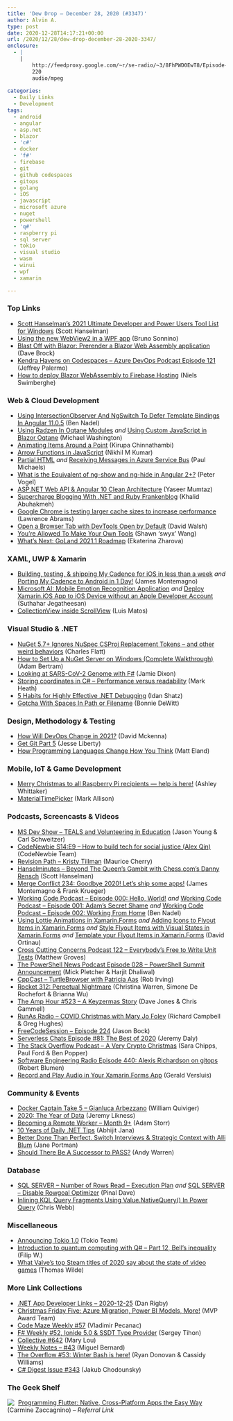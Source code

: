 ```yaml
---
title: 'Dew Drop – December 28, 2020 (#3347)'
author: Alvin A.
type: post
date: 2020-12-28T14:17:21+00:00
url: /2020/12/28/dew-drop-december-28-2020-3347/
enclosure:
  - |
    |
        http://feedproxy.google.com/~r/se-radio/~3/8FhPWD0EwT8/Episode-440-Alexis-Richardson-on-gitops.mp3
        220
        audio/mpeg
        
categories:
  - Daily Links
  - Development
tags:
  - android
  - angular
  - asp.net
  - blazor
  - 'c#'
  - docker
  - 'f#'
  - firebase
  - git
  - github codespaces
  - gitops
  - golang
  - iOS
  - javascript
  - microsoft azure
  - nuget
  - powershell
  - 'q#'
  - raspberry pi
  - sql server
  - tokio
  - visual studio
  - wasm
  - winui
  - wpf
  - xamarin

---
```

### <a name="top"></a>Top Links

  * <a href="http://feeds.hanselman.com/~/640688472/0/scotthanselman~Scott-Hanselmans-Ultimate-Developer-and-Power-Users-Tool-List-for-Windows" target="_blank" rel="noopener">Scott Hanselman&#8217;s 2021 Ultimate Developer and Power Users Tool List for Windows</a> (Scott Hanselman)
  * <a href="https://blogs.msmvps.com/bsonnino/2020/12/27/using-the-new-webview2-in-a-wpf-app/" target="_blank" rel="noopener">Using the new WebView2 in a WPF app</a> (Bruno Sonnino)
  * <a href="https://daveabrock.com/2020/12/27/blast-off-blazor-prerender-wasm" target="_blank" rel="noopener">Blast Off with Blazor: Prerender a Blazor Web Assembly application</a> (Dave Brock)
  * <a href="http://azuredevopspodcast.clear-measure.com/kendra-havens-on-codespaces-episode-121" target="_blank" rel="noopener">Kendra Havens on Codespaces &#8211; Azure DevOps Podcast Episode 121</a> (Jeffrey Palermo)
  * <a href="https://swimburger.net/blog/dotnet/how-to-deploy-blazor-webassembly-to-firebase-hosting" target="_blank" rel="noopener">How to deploy Blazor WebAssembly to Firebase Hosting</a> (Niels Swimberghe)



### <a name="web"></a>Web & Cloud Development

  * <a href="https://www.bennadel.com/blog/3946-using-intersectionobserver-and-ngswitch-to-defer-template-bindings-in-angular-11-0-5.htm" target="_blank" rel="noopener">Using IntersectionObserver And NgSwitch To Defer Template Bindings In Angular 11.0.5</a> (Ben Nadel)
  * <a href="https://blazorhelpwebsite.com/ViewBlogPost/46" target="_blank" rel="noopener">Using Radzen In Oqtane Modules</a> _and_ <a href="https://blazorhelpwebsite.com/ViewBlogPost/45" target="_blank" rel="noopener">Using Custom JavaScript in Blazor Oqtane</a> (Michael Washington)
  * <a href="https://www.kirupa.com/animations/rotating_items_around_a_point.htm" target="_blank" rel="noopener">Animating Items Around a Point</a> (Kirupa Chinnathambi)
  * <a href="https://codeburst.io/arrow-functions-in-javascript-49079715e993?source=rss----61061eb0c96b---4" target="_blank" rel="noopener">Arrow Functions in JavaScript</a> (Nikhil M Kumar)
  * <a href="https://www.pmichaels.net/2020/12/25/partial-html/?utm_source=rss&utm_medium=rss&utm_campaign=partial-html" target="_blank" rel="noopener">Partial HTML</a> _and_ <a href="https://www.pmichaels.net/2020/12/26/receiving-messages-in-azure-service-bus/?utm_source=rss&utm_medium=rss&utm_campaign=receiving-messages-in-azure-service-bus" target="_blank" rel="noopener">Receiving Messages in Azure Service Bus</a> (Paul Michaels)
  * <a href="https://www.telerik.com/blogs/what-is-the-equivalent-of-ng-show-and-ng-hide-in-angular" target="_blank" rel="noopener">What is the Equivalent of ng-show and ng-hide in Angular 2+?</a> (Peter Vogel)
  * <a href="https://www.codeproject.com/Articles/5290596/ASP-NET-Web-API-Angular-10-Clean-Architecture" target="_blank" rel="noopener">ASP.NET Web API & Angular 10 Clean Architecture</a> (Yaseer Mumtaz)
  * <a href="https://khalidabuhakmeh.com/supercharge-blogging-with-frankenblog" target="_blank" rel="noopener">Supercharge Blogging With .NET and Ruby Frankenblog</a> (Khalid Abuhakmeh)
  * <a href="https://www.bleepingcomputer.com/news/google/google-chrome-is-testing-larger-cache-sizes-to-increase-performance/" target="_blank" rel="noopener">Google Chrome is testing larger cache sizes to increase performance</a> (Lawrence Abrams)
  * <a href="https://davidwalsh.name/open-devtools-default" target="_blank" rel="noopener">Open a Browser Tab with DevTools Open by Default</a> (David Walsh)
  * <a href="https://dev.to/swyx/you-re-allowed-to-make-your-own-tools-85k" target="_blank" rel="noopener">You&#8217;re Allowed To Make Your Own Tools</a> (Shawn &#8216;swyx&#8217; Wang)
  * <a href="https://blog.jetbrains.com/go/2020/12/24/goland-2021-1-roadmap/" target="_blank" rel="noopener">What’s Next: GoLand 2021.1 Roadmap</a> (Ekaterina Zharova)



### <a name="silverlight"></a>XAML, UWP & Xamarin

  * <a href="https://montemagno.com/building-testing-shipping-my-cadence-for-ios-in-less-than-a-week/" target="_blank" rel="noopener">Building, testing, & shipping My Cadence for iOS in less than a week</a> _and_ <a href="https://montemagno.com/my-cadence-now-available-on-android/" target="_blank" rel="noopener">Porting My Cadence to Android in 1 Day!</a> (James Montemagno)
  * <a href="https://www.msdevbuild.com/2020/02/microsoft-ai-xamarin-emotion-recognition-Cognitive-Services.html" target="_blank" rel="noopener">Microsoft AI: Mobile Emotion Recognition Application</a> _and_ <a href="https://www.msdevbuild.com/2020/01/deploy-xamarinios-app-to-ios-device.html" target="_blank" rel="noopener">Deploy Xamarin.iOS App to iOS Device without an Apple Developer Account</a> (Suthahar Jegatheesan)
  * <a href="https://luismts.com/collectionview-inside-scrollview/" target="_blank" rel="noopener">CollectionView inside ScrollView</a> (Luis Matos)



### <a name="dotnet"></a>Visual Studio & .NET

  * <a href="https://www.softwaremeadows.com/posts/nuget_5_7+_ignores_nuspec_replacement_tokens_-_and_other_weird_behavio" target="_blank" rel="noopener">NuGet 5.7+ Ignores NuSpec CSProj Replacement Tokens &#8211; and other weird behaviors</a> (Charles Flatt)
  * <a href="https://hackernoon.com/how-to-set-up-a-nuget-server-on-windows-complete-walkthrough-f32734zq?source=rss" target="_blank" rel="noopener">How to Set Up a NuGet Server on Windows (Complete Walkthrough)</a> (Adam Bertram)
  * <a href="https://jamessdixon.com/2020/12/26/looking-at-sars-cov-2-genome-with-f/" target="_blank" rel="noopener">Looking at SARS-CoV-2 Genome with F#</a> (Jamie Dixon)
  * <a href="https://markheath.net/post/coord-performance-versus-readability" target="_blank" rel="noopener">Storing coordinates in C# &#8211; Performance versus readability</a> (Mark Heath)
  * <a href="https://oz-code.com/blog/net-c-tips/5-habits-highly-effective-net-debugging" target="_blank" rel="noopener">5 Habits for Highly Effective .NET Debugging</a> (Idan Shatz)
  * <a href="https://geek-goddess-bonnie.blogspot.com/2020/12/gotcha-with-spaces-in-path-or-filename.html" target="_blank" rel="noopener">Gotcha With Spaces In Path or Filename</a> (Bonnie DeWitt)



### <a name="design"></a>Design, Methodology & Testing

  * <a href="https://dzone.com/articles/how-will-devops-change-in-2021" target="_blank" rel="noopener">How Will DevOps Change in 2021?</a> (David Mckenna)
  * <a href="http://feedproxy.google.com/~r/JesseLiberty-SilverlightGeek/~3/ccU3vq0dNN4/" target="_blank" rel="noopener">Get Git Part 5</a> (Jesse Liberty)
  * <a href="https://killalldefects.com/2020/12/27/how-programming-languages-change-how-you-think/" target="_blank" rel="noopener">How Programming Languages Change How You Think</a> (Matt Eland)



### <a name="mobile"></a>Mobile, IoT & Game Development

  * <a href="https://www.raspberrypi.org/blog/merry-christmas-to-all-raspberry-pi-recipients-help-is-here/" target="_blank" rel="noopener">Merry Christmas to all Raspberry Pi recipients — help is here!</a> (Ashley Whittaker)
  * <a href="http://feedproxy.google.com/~r/StylingAndroid/~3/E9PeG72o5xA/" target="_blank" rel="noopener">MaterialTimePicker</a> (Mark Allison)



### <a name="podcasts"></a>Podcasts, Screencasts & Videos

  * <a href="http://msdevshow.com/2020/12/teals-and-volunteering-in-education/" target="_blank" rel="noopener">MS Dev Show &#8211; TEALS and Volunteering in Education</a> (Jason Young & Carl Schweitzer)
  * <a href="https://www.codenewbie.org/podcast/how-to-build-tech-for-social-justice" target="_blank" rel="noopener">CodeNewbie S14:E9 &#8211; How to build tech for social justice (Alex Qin)</a> (CodeNewbie Team)
  * <a href="https://revisionpath.com/kristy-tillman" target="_blank" rel="noopener">Revision Path &#8211; Kristy Tillman</a> (Maurice Cherry)
  * <a href="https://hanselminutes.simplecast.com/episodes/beyond-the-queens-gambit-with-chesscoms-danny-rensch-5BuYitJi" target="_blank" rel="noopener">Hanselminutes &#8211; Beyond The Queen&#8217;s Gambit with Chess.com&#8217;s Danny Rensch</a> (Scott Hanselman)
  * <a href="http://www.mergeconflict.fm/234" target="_blank" rel="noopener">Merge Conflict 234: Goodbye 2020! Let&#8217;s ship some apps!</a> (James Montemagno & Frank Krueger)
  * <a href="https://www.bennadel.com/blog/3947-working-code-podcast-episode-000-hello-world.htm" target="_blank" rel="noopener">Working Code Podcast &#8211; Episode 000: Hello, World!</a> _and_ <a href="https://www.bennadel.com/blog/3948-working-code-podcast-episode-001-adams-secret-shame.htm" target="_blank" rel="noopener">Working Code Podcast &#8211; Episode 001: Adam&#8217;s Secret Shame</a> _and_ <a href="https://www.bennadel.com/blog/3949-working-code-podcast-episode-002-working-from-home.htm" target="_blank" rel="noopener">Working Code Podcast &#8211; Episode 002: Working From Home</a> (Ben Nadel)
  * <a href="http://www.youtube.com/watch?v=x-XpNWuR4bk" target="_blank" rel="noopener">Using Lottie Animations in Xamarin.Forms</a> _and_ <a href="http://www.youtube.com/watch?v=693wmMzc3lQ" target="_blank" rel="noopener">Adding Icons to Flyout Items in Xamarin.Forms</a> _and_ <a href="http://www.youtube.com/watch?v=Yw7YZCZDB4A" target="_blank" rel="noopener">Style Flyout Items with Visual States in Xamarin.Forms</a> _and_ <a href="http://www.youtube.com/watch?v=jc9STyYtB_M" target="_blank" rel="noopener">Template your Flyout Items in Xamarin.Forms</a> (David Ortinau)
  * <a href="http://feedproxy.google.com/~r/CrossCuttingConcerns/~3/3dCGydYMN4o/Everybodys-Free-to-Write-Unit-Tests" target="_blank" rel="noopener">Cross Cutting Concerns Podcast 122 &#8211; Everybody&#8217;s Free to Write Unit Tests</a> (Matthew Groves)
  * <a href="https://powershellnews.podbean.com/e/episode-028-powershell-summit-announcement/" target="_blank" rel="noopener">The PowerShell News Podcast Episode 028 &#8211; PowerShell Summit Announcement</a> (Mick Pletcher & Harjit Dhaliwal)
  * <a href="https://cppcast.libsyn.com/turtlebrowser-with-patricia-aas" target="_blank" rel="noopener">CppCast &#8211; TurtleBrowser with Patricia Aas</a> (Rob Irving)
  * <a href="http://relay.fm/rocket/312" target="_blank" rel="noopener">Rocket 312: Perpetual Nightmare</a> (Christina Warren, Simone De Rochefort & Brianna Wu)
  * <a href="http://feedproxy.google.com/~r/TheAmpHour/~3/8kT7TV1HB5c/" target="_blank" rel="noopener">The Amp Hour #523 – A Keyzermas Story</a> (Dave Jones & Chris Gammell)
  * <a href="http://feedproxy.google.com/~r/RunaAsRadioWma/~3/606l9wd8Ov4/default.aspx" target="_blank" rel="noopener">RunAs Radio &#8211; COVID Christmas with Mary Jo Foley</a> (Richard Campbell & Greg Hughes)
  * <a href="http://www.youtube.com/watch?v=jdl9DQhPntM" target="_blank" rel="noopener">FreeCodeSession &#8211; Episode 224</a> (Jason Bock)
  * <a href="https://share.transistor.fm/s/bb8804ca" target="_blank" rel="noopener">Serverless Chats Episode #81: The Best of 2020</a> (Jeremy Daly)
  * <a href="https://the-stack-overflow-podcast.simplecast.com/episodes/a-crypto-christmas-bitcoin-coinbase-BSD_R7gQ" target="_blank" rel="noopener">The Stack Overflow Podcast &#8211; A Very Crypto Christmas</a> (Sara Chipps, Paul Ford & Ben Popper)
  * <a href="http://feedproxy.google.com/~r/se-radio/~3/8FhPWD0EwT8/Episode-440-Alexis-Richardson-on-gitops.mp3" target="_blank" rel="noopener">Software Engineering Radio Episode 440: Alexis Richardson on gitops</a> (Robert Blumen)
  * <a href="https://www.youtube.com/watch?v=2V8J7v3FP78" target="_blank" rel="noopener">Record and Play Audio in Your Xamarin.Forms App</a> (Gerald Versluis)



### <a name="events"></a>Community & Events

  * <a href="https://www.docker.com/blog/docker-captain-take-5-gianluca-arbezzano/" target="_blank" rel="noopener">Docker Captain Take 5 – Gianluca Arbezzano</a> (William Quiviger)
  * <a href="https://blog.jeremylikness.com/blog/2020-year-in-review/" target="_blank" rel="noopener">2020: The Year of Data</a> (Jeremy Likness)
  * <a href="http://feedproxy.google.com/~r/WestDiscGolf/~3/9aB83tfjVHE/becoming-a-remote-worker-month-9-plus" target="_blank" rel="noopener">Becoming a Remote Worker &#8211; Month 9+</a> (Adam Storr)
  * <a href="https://abhijitjana.net/2020/12/27/10-years-of-daily-net-tips/" target="_blank" rel="noopener">10 Years of Daily .NET Tips</a> (Abhijit Jana)
  * <a href="https://uibreakfast.com/bdtp-switch-interviews-strategic-context-with-alli-blum" target="_blank" rel="noopener">Better Done Than Perfect. Switch Interviews & Strategic Context with Alli Blum</a> (Jane Portman)
  * <a href="http://feedproxy.google.com/~r/Sqlandy/~3/efiZClTr0J4/" target="_blank" rel="noopener">Should There Be A Successor to PASS?</a> (Andy Warren)



### <a name="sql"></a>Database

  * <a href="https://blog.sqlauthority.com/2020/12/25/sql-server-number-of-rows-read-execution-plan/?utm_source=rss&utm_medium=rss&utm_campaign=sql-server-number-of-rows-read-execution-plan" target="_blank" rel="noopener">SQL SERVER – Number of Rows Read – Execution Plan</a> _and_ <a href="https://blog.sqlauthority.com/2020/12/28/sql-server-disable-rowgoal-optimizer/?utm_source=rss&utm_medium=rss&utm_campaign=sql-server-disable-rowgoal-optimizer" target="_blank" rel="noopener">SQL SERVER – Disable Rowgoal Optimizer</a> (Pinal Dave)
  * <a href="https://blog.crossjoin.co.uk/2020/12/27/inlining-kql-query-fragments-using-value-nativequery-in-power-query/" target="_blank" rel="noopener">Inlining KQL Query Fragments Using Value.NativeQuery() In Power Query</a> (Chris Webb)



### <a name="misc"></a>Miscellaneous

  * <a href="https://tokio.rs/blog/2020-12-tokio-1-0" target="_blank" rel="noopener">Announcing Tokio 1.0</a> (Tokio Team)
  * <a href="https://www.strathweb.com/2020/12/introduction-to-quantum-computing-with-q-part-12-bells-inequality/" target="_blank" rel="noopener">Introduction to quantum computing with Q# – Part 12, Bell’s inequality</a> (Filip W.)
  * <a href="https://www.geekwire.com/2020/valves-top-steam-titles-2020-say-state-video-games/" target="_blank" rel="noopener">What Valve’s top Steam titles of 2020 say about the state of video games</a> (Thomas Wilde)



### <a name="links"></a>More Link Collections

  * <a href="https://links.danrigby.com/2020/12/app-developer-links-2020-12-25/" target="_blank" rel="noopener">.NET App Developer Links &#8211; 2020-12-25</a> (Dan Rigby)
  * <a href="https://techcommunity.microsoft.com/t5/microsoft-mvp-award-program-blog/christmas-friday-five-azure-migration-power-bi-models-more/ba-p/2006907?WT.mc_id=DOP-MVP-4025064" target="_blank" rel="noopener">Christmas Friday Five: Azure Migration, Power BI Models, More!</a> (MVP Award Team)
  * <a href="https://code-maze.com/code-maze-weekly-57/" target="_blank" rel="noopener">Code Maze Weekly #57</a> (Vladimir Pecanac)
  * <a href="https://sergeytihon.com/2020/12/26/f-weekly-52-ionide-5-0-ssdt-type-provider/" target="_blank" rel="noopener">F# Weekly #52, Ionide 5.0 & SSDT Type Provider</a> (Sergey Tihon)
  * <a href="http://feedproxy.google.com/~r/tympanus/~3/h2TFPtEAdoc/" target="_blank" rel="noopener">Collective #642</a> (Mary Lou)
  * <a href="https://blog.miguelbernard.com/weekly-notes-43/" target="_blank" rel="noopener">Weekly Notes &#8211; #43</a> (Miguel Bernard)
  * <a href="https://stackoverflow.blog/2020/12/25/the-overflow-53-winter-bash-is-here/" target="_blank" rel="noopener">The Overflow #53: Winter Bash is here!</a> (Ryan Donovan & Cassidy Williams)
  * <a href="http://feedproxy.google.com/~r/digest-csharp/~3/z36YrWzOMYk/343" target="_blank" rel="noopener">C# Digest Issue #343</a> (Jakub Chodounsky)



### <a name="shelf"></a>The Geek Shelf

<a href="https://www.amazon.com/dp/1680506951/?tag=amavin-20" target="_blank" rel="noopener"><img decoding="async" align="left" style="margin: 0px 5px 0px 0px; border: 0px currentcolor; border-image: none; float: left; display: inline; background-image: none;" src="https://m.media-amazon.com/images/I/417lSNgU0TL._SS135_.jpg" border="0" /></a>&nbsp;<a href="https://www.amazon.com/dp/1680506951/?tag=amavin-20" target="_blank" rel="noopener">Programming Flutter: Native, Cross-Platform Apps the Easy Way</a> (Carmine Zaccagnino) _&#8211; Referral Link_